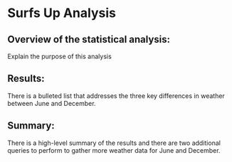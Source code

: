 # Surfs Up Analysis

## Overview of the statistical analysis:

Explain the purpose of this analysis

## Results:

There is a bulleted list that addresses the three key differences in weather between June and December.

## Summary:

There is a high-level summary of the results and there are two additional queries to perform to gather more weather data for June and December.